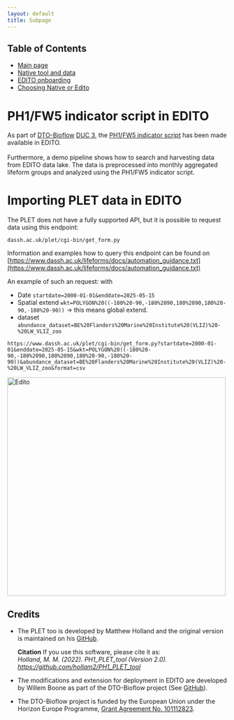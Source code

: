 ```yaml
---
layout: default
title: Subpage
---
```


## Table of Contents
- [Main page](index.md)
- [Native tool and data](plet.md)
- [EDITO onboarding](edito.md)
- [Choosing Native or Edito](flowchart.md)


# PH1/FW5 indicator script in EDITO 
As part of [DTO-Bioflow](https://dto-bioflow.eu/) [DUC 3](https://dto-bioflow.eu/use-cases/duc-3-assessing-pelagic-biodiversity-and-human-impact), the [PH1/FW5 indicator script](https://github.com/hollam2/PH1_PLET_tool) has been made available in EDITO. 
<br>
<br>
Furthermore, a demo pipeline shows how to search and harvesting data from EDITO data lake. The data is preprocessed into monthly aggregated lifeform groups and analyzed using the PH1/FW5 indicator script.

# Importing PLET data in EDITO
The PLET does not have a fully supported API, but it is possible to request data using this endpoint:
<br>
```
dassh.ac.uk/plet/cgi-bin/get_form.py
```
Information and examples how to query this endpoint can be found on [https://www.dassh.ac.uk/lifeforms/docs/automation_guidance.txt](https://www.dassh.ac.uk/lifeforms/docs/automation_guidance.txt)

An example of such an request:
with 
- Date ```startdate=2000-01-01&enddate=2025-05-15```
- Spatial extend ```wkt=POLYGON%20((-180%20-90,-180%2090,180%2090,180%20-90,-180%20-90))``` -> this means global extend.
- dataset ```abundance_dataset=BE%20Flanders%20Marine%20Institute%20(VLIZ)%20-%20LW_VLIZ_zoo```

```
https://www.dassh.ac.uk/plet/cgi-bin/get_form.py?startdate=2000-01-01&enddate=2025-05-15&wkt=POLYGON%20((-180%20-90,-180%2090,180%2090,180%20-90,-180%20-90))&abundance_dataset=BE%20Flanders%20Marine%20Institute%20(VLIZ)%20-%20LW_VLIZ_zoo&format=csv
```

<img src="https://www.edito.eu/wp-content/uploads/2023/08/schema-1024x937.jpg" alt="Edito" width="500"/>



## Credits
- The PLET too is developed by Matthew Holland and the original version is maintained on his [GitHub](https://github.com/hollam2/PH1_PLET_tool).

	**Citation**
	If you use this software, please cite it as:<br>
	*Holland, M. M. (2022). *PH1_PLET_tool* (Version 2.0). https://github.com/hollam2/PH1_PLET_tool*

- The modifications and extension for deployment in EDITO are developed by Willem Boone as part of the DTO-Bioflow project (See [GitHub](https://github.com/willem0boone/EDITO_PH1)).

- The DTO-Bioflow project is funded by the European Union under the Horizon Europe Programme, [Grant Agreement No. 101112823](https://cordis.europa.eu/project/id/101112823/results).
